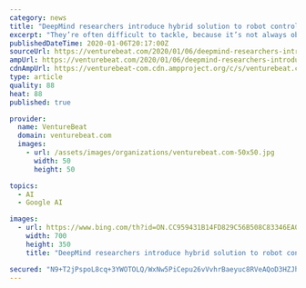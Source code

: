 ```yaml
---
category: news
title: "DeepMind researchers introduce hybrid solution to robot control problems"
excerpt: "They’re often difficult to tackle, because it’s not always obvious which algorithms or control policies might best fit. That’s why researchers at Google parent company Alphabet’s DeepMind recently proposed a technique — continuous-discrete hybrid learning — that optimizes for discrete and continuous actions simultaneously ..."
publishedDateTime: 2020-01-06T20:17:00Z
sourceUrl: https://venturebeat.com/2020/01/06/deepmind-researchers-introduce-hybrid-solution-to-robot-control-problems/
ampUrl: https://venturebeat.com/2020/01/06/deepmind-researchers-introduce-hybrid-solution-to-robot-control-problems/amp/
cdnAmpUrl: https://venturebeat-com.cdn.ampproject.org/c/s/venturebeat.com/2020/01/06/deepmind-researchers-introduce-hybrid-solution-to-robot-control-problems/amp/
type: article
quality: 88
heat: 88
published: true

provider:
  name: VentureBeat
  domain: venturebeat.com
  images:
    - url: /assets/images/organizations/venturebeat.com-50x50.jpg
      width: 50
      height: 50

topics:
  - AI
  - Google AI

images:
  - url: https://www.bing.com/th?id=ON.CC959431B14FD829C56B508C83346EA0
    width: 700
    height: 350
    title: "DeepMind researchers introduce hybrid solution to robot control problems"

secured: "N9+T2jPspoL8cq+3YWOTOLQ/WxNw5PiCepu26vVvhrBaeyuc8RVeAQoD3HZJhqvwSlM48iuRt4bOMG1HnMjSoRNHz42IXJNk8HyNQLG2wngCfXorlQ+BxD0JEAM0FGXn6seatJg79xIncbIlMsVzKpmVLv0rbpSg0z7kE16y6zBwYhqklwp5l1Re6OAJZnEiLxD8tJbFYCA9bwbvzpYF5DjQZyjlxEyRxoG/QqhHoqjW7Ot3rBDYeC9MYPIZeu9/wWSKJZ8C1dt1Vh8y33QKPA==;WySyAfXaDzRZu1xOeeAw0Q=="
---
```


